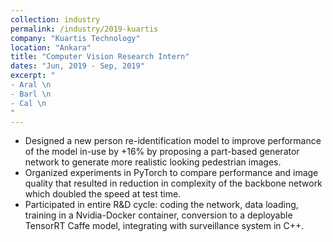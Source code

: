 ```yaml
---
collection: industry
permalink: /industry/2019-kuartis
company: "Kuartis Technology"
location: "Ankara"
title: "Computer Vision Research Intern"
dates: "Jun, 2019 - Sep, 2019"
excerpt: "
- Aral \n
- Barl \n
- Cal \n
"
---
```


- Designed a new person re-identification model to improve performance of the model in-use by +16% by proposing a part-based generator network to generate more realistic looking pedestrian images.
- Organized experiments in PyTorch to compare performance and image quality that resulted in reduction in complexity of the backbone network which doubled the speed at test time.
- Participated in entire R&D cycle: coding the network, data loading, training in a Nvidia-Docker container, conversion to a deployable TensorRT Caffe model, integrating with surveillance system in C++.